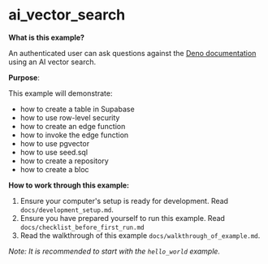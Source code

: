 # ai_vector_search

**What is this example?**

An authenticated user can ask questions against the [Deno documentation](https://github.com/denoland/deno-docs/tree/main/deploy) using an AI vector search.

**Purpose**:

This example will demonstrate:

- how to create a table in Supabase
- how to use row-level security
- how to create an edge function
- how to invoke the edge function
- how to use pgvector
- how to use seed.sql
- how to create a repository
- how to create a bloc

**How to work through this example:**

1. Ensure your computer's setup is ready for development. Read
   `docs/development_setup.md`.
2. Ensure you have prepared yourself to run this example. Read
   `docs/checklist_before_first_run.md`
3. Read the walkthrough of this example `docs/walkthrough_of_example.md`.

_Note: It is recommended to start with the `hello_world` example._
